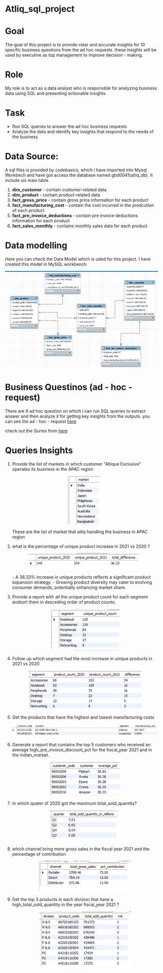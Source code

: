 # Atliq_sql_project

# Goal 
The goal of this project is to provide clear and accurate insights for 10 specific business questions from the ad hoc requests. these insights will be used by executive as top management to 
improve decision - making.

# Role 
My role is to act as a data analyst who is responsible for analyzing business data using SQL and presenting actionable insights 

# Task 
- Run SQL queries to answer the ad hoc business requests
- Analyze the data and identify key insights that respond to the needs of the business

# Data Source:
A sql files is provided by codebasics, which i have imported into Mysql Workbech and have got access the database named gbd0041(atliq_db). It include six main table 
1. **dim_customer**                - contain customer-related data
2. **dim_product**                 - contain product-related data
3. **fact_gross_price**            - contain gross price information for each product
4. **fact_manufacturing_cost**     - contain the cost incurred in the prodcution of each product
5. **fact_pre_invoice_deductions** - contain pre invoice deductions information for each product
6. **fact_sales_monthly**          - contains monthly sales data for each product

# Data modelling
Here you can check the Data Model which is uded for this project. I have created this model in MySQL workbench

![datamodel](datamodel/atliq_datamodel.png)

# Business Questinos (ad - hoc - request) 
There are 9 ad hoc question on which i can run  SQL queries to extract answer and then analyze it for getting key insights from the outputs. 
you can see the ad - hoc - request [here](ad_hoc_request)

check out the Quries from [here](sql_queries/atliq_ad_hoc_queries.sql)

# Queries Insights 

1. Provide the list of markets in which customer "Atlique Exclusive" operates its business in the APAC region
   <p align="center"> 
     <img src = "sql_output/sql_1_output.png" alt="list of markets" /> 
   </p>
   These are the list of market that atliq handling the business in APAC region 

2. what is the percentage of unique product increase in 2021 vs 2020 ?
      <p align="center"> 
     <img src = "sql_output/sql_2_output.png" alt="list of markets" />
      </p>
   - A 36.33% increase in unique products reflects a significant product expansion strategy.
   -  Growing product diversity may cater to evolving consumer demands, potentially enhancing market share.
3. Provide a report with all the unique product count for each segment andsort them in desceding order of product counts.
     <p align="center"> 
     <img src = "sql_output/sql_3_output.png" alt="list of markets" />
      </p>
      
4. Follow up which segment had the most increase in unique products in 2021 vs 2020
   <p align="center"> 
     <img src = "sql_output/sql_4_output.png" alt="list of markets" />
      </p>
5. Get the products that have the highest and lowest manufacturing costs
   <p align="center"> 
     <img src = "sql_output/sql_5_output.png" alt="list of markets" />
      </p>
6. Generate a report that contains the top 5 customers who received an average high_pre_invoice_discount_pct for the fiscal_year 2021 and in the indian_market.
   <p align="center"> 
     <img src = "sql_output/sql_6_output.png" alt="list of markets" />
      </p>
7. In which quater of 2020 got the maximum total_sold_quantity?
   <p align="center"> 
     <img src = "sql_output/sql_7_output.png" alt="list of markets" />
      </p>
8. which channel bring more gross sales in the fiscal year 2021 and the percentage of contribution
   <p align="center"> 
     <img src = "sql_output/sql_8_output.png" alt="list of markets" />
      </p>
9. Get the top 3 products in each division that have a high_total_sold_quantity in the year fiscal_year 2021 ?
    <p align="center"> 
     <img src = "sql_output/sql_9_output.png" alt="list of markets" />
      </p>
